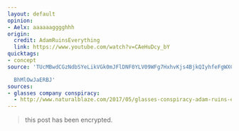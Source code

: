 ```yaml
---
layout: default
opinion:
- Aelx: aaaaaagggghhh
origin:
  credit: AdamRuinsEverything
  link: https://www.youtube.com/watch?v=CAeHuDcy_bY
quicktags:
- concept
source: 'TUcMBwdCGzNdbSYeLikVGk0mJFlDNF0YLV09WFg7HxhvKjs4BjkQIyhfeFgWXCoQVzwbNRsWJl1e

  BhMlOwJaERBJ'
sources:
- glasses company conspiracy:
  - http://www.naturalblaze.com/2017/05/glasses-conspiracy-adam-ruins-everything.html
---
```


> this post has been encrypted.